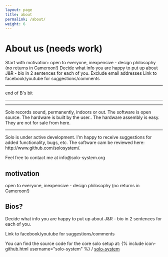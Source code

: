 ```yaml
---
layout: page
title: about
permalink: /about/
weight: 6
---
```


# About us (needs work)

Start with motivation: open to everyone, inexpensive - design philosophy (no returns in Cameroon!)
Decide what info you are happy to put up about J&R - bio in 2 sentences for each of you.
Exclude email addresses
Link to facebook/youtube for suggestions/comments

<hr>
end of B's bit
<hr><hr>

Solo records sound, permanently, indoors or out.  The software is open
source.  The hardware is built by the user..  The hardware assembly is
easy.  They are not for sale from here.

<hr>
Solo is under active development.  I'm happy to receive suggestions for added functionality, bugs, etc.  The software cam be reviewed here: http://www.github.com/solosystem/.
<p>
Feel free to contact me at info@solo-system.org


motivation 
----------
open to everyone, inexpensive - design philosophy (no returns in Cameroon!)

Bios?
-----
Decide what info you are happy to put up about J&R - bio in 2 sentences for each of you.

<p>
Link to facebook/youtube for suggestions/comments




You can find the source code for the core solo setup at: {% include icon-github.html username="solo-system" %} /
[solo-system](https://github.com/solo-system/)

